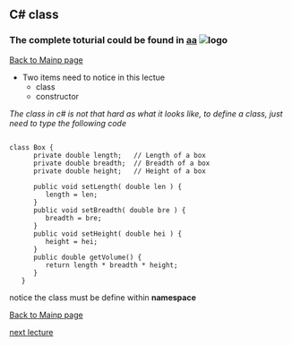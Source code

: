 ## C# class

### The complete toturial could be found in **[aa](https://www.tutorialspoint.com/csharp/csharp_classes.htm)** ![logo](https://www.tutorialspoint.com/csharp/images/logo.png)
 [Back to Mainp page](https://github.com/Dokidok1/new1000)

* Two items need to notice in this lectue
  * class
  * constructor
  
*The class in c# is not that hard as what it looks like, to define a class, just need to type the following code*

```

class Box {
      private double length;   // Length of a box
      private double breadth;  // Breadth of a box
      private double height;   // Height of a box
      
      public void setLength( double len ) {
         length = len;
      }
      public void setBreadth( double bre ) {
         breadth = bre;
      }
      public void setHeight( double hei ) {
         height = hei;
      }
      public double getVolume() {
         return length * breadth * height;
      }
   }
```

notice the class must be define within **namespace**



 [Back to Mainp page](https://github.com/Dokidok1/new1000)
 
 [next lecture](https://github.com/Dokidok1/new1000/blob/master/md_files/c%23_random.md)


